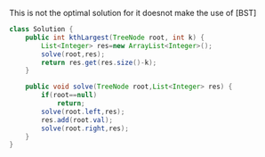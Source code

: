 
This is not the optimal solution for it doesnot make the use of
[BST]

```Java
class Solution {
    public int kthLargest(TreeNode root, int k) {
        List<Integer> res=new ArrayList<Integer>();
        solve(root,res);
        return res.get(res.size()-k);
    }

    public void solve(TreeNode root,List<Integer> res) {
        if(root==null)
            return;
        solve(root.left,res);
        res.add(root.val);
        solve(root.right,res);
    }
}

```